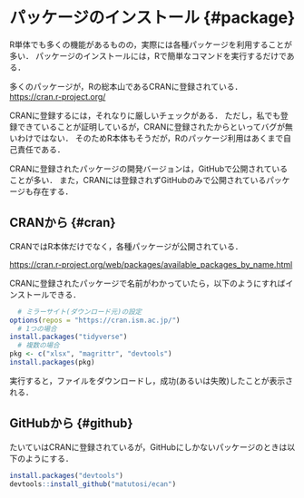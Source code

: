 <!--
**TODO：**
画像を追加する
-->

# パッケージのインストール {#package}

R単体でも多くの機能があるものの，実際には各種パッケージを利用することが多い．
パッケージのインストールには，Rで簡単なコマンドを実行するだけである．

多くのパッケージが，Rの総本山であるCRANに登録されている．
https://cran.r-project.org/

CRANに登録するには，それなりに厳しいチェックがある．
ただし，私でも登録できていることが証明しているが，CRANに登録されたからといってバグが無いわけではない．
そのためR本体もそうだが，Rのパッケージ利用はあくまで自己責任である．

CRANに登録されたパッケージの開発バージョンは，GitHubで公開されていることが多い．
また，CRANには登録されずGitHubのみで公開されているパッケージも存在する．

## CRANから {#cran}

CRANではR本体だけでなく，各種パッケージが公開されている．

https://cran.r-project.org/web/packages/available_packages_by_name.html

CRANに登録されたパッケージで名前がわかっていたら，以下のようにすればインストールできる．


```r
  # ミラーサイト(ダウンロード元)の設定
options(repos = "https://cran.ism.ac.jp/")
  # 1つの場合
install.packages("tidyverse")
  # 複数の場合
pkg <- c("xlsx", "magrittr", "devtools")
install.packages(pkg)
```

実行すると，ファイルをダウンロードし，成功(あるいは失敗)したことが表示される．

## GitHubから {#github}

たいていはCRANに登録されているが，GitHubにしかないパッケージのときは以下のようにする．


```r
install.packages("devtools")
devtools::install_github("matutosi/ecan")
```


